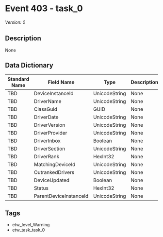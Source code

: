 # Event 403 - task_0
###### Version: 0

## Description
None

## Data Dictionary
|Standard Name|Field Name|Type|Description|Sample Value|
|---|---|---|---|---|
|TBD|DeviceInstanceId|UnicodeString|None|`None`|
|TBD|DriverName|UnicodeString|None|`None`|
|TBD|ClassGuid|GUID|None|`None`|
|TBD|DriverDate|UnicodeString|None|`None`|
|TBD|DriverVersion|UnicodeString|None|`None`|
|TBD|DriverProvider|UnicodeString|None|`None`|
|TBD|DriverInbox|Boolean|None|`None`|
|TBD|DriverSection|UnicodeString|None|`None`|
|TBD|DriverRank|HexInt32|None|`None`|
|TBD|MatchingDeviceId|UnicodeString|None|`None`|
|TBD|OutrankedDrivers|UnicodeString|None|`None`|
|TBD|DeviceUpdated|Boolean|None|`None`|
|TBD|Status|HexInt32|None|`None`|
|TBD|ParentDeviceInstanceId|UnicodeString|None|`None`|

## Tags
* etw_level_Warning
* etw_task_task_0